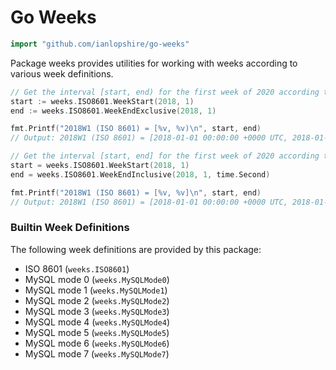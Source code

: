 # Go Weeks

```go
import "github.com/ianlopshire/go-weeks"
```

Package weeks provides utilities for working with weeks according to various week definitions.

```go
// Get the interval [start, end) for the first week of 2020 according to ISO8601
start := weeks.ISO8601.WeekStart(2018, 1)
end := weeks.ISO8601.WeekEndExclusive(2018, 1)

fmt.Printf("2018W1 (ISO 8601) = [%v, %v)\n", start, end)
// Output: 2018W1 (ISO 8601) = [2018-01-01 00:00:00 +0000 UTC, 2018-01-08 00:00:00 +0000 UTC)
```
```go
// Get the interval [start, end] for the first week of 2020 according to ISO8601
start = weeks.ISO8601.WeekStart(2018, 1)
end = weeks.ISO8601.WeekEndInclusive(2018, 1, time.Second)

fmt.Printf("2018W1 (ISO 8601) = [%v, %v]\n", start, end)
// Output: 2018W1 (ISO 8601) = [2018-01-01 00:00:00 +0000 UTC, 2018-01-07 23:59:59 +0000 UTC]
```

### Builtin Week Definitions

The following week definitions are provided by this package:
- ISO 8601 (`weeks.ISO8601`)
- MySQL mode 0 (`weeks.MySQLMode0`)
- MySQL mode 1 (`weeks.MySQLMode1`)
- MySQL mode 2 (`weeks.MySQLMode2`)
- MySQL mode 3 (`weeks.MySQLMode3`)
- MySQL mode 4 (`weeks.MySQLMode4`)
- MySQL mode 5 (`weeks.MySQLMode5`)
- MySQL mode 6 (`weeks.MySQLMode6`)
- MySQL mode 7 (`weeks.MySQLMode7`)